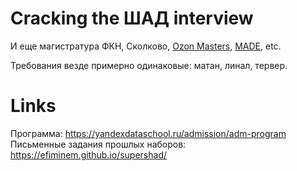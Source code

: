 # Cracking the ШАД interview

И еще магистратура ФКН, Сколково, [Ozon Masters](https://ozonmasters.ru), [MADE](https://made.mail.ru), etc.

Требования везде примерно одинаковые: матан, линал, тервер.

# Links

Программа: <https://yandexdataschool.ru/admission/adm-program>  
Письменные задания прошлых наборов: <https://efiminem.github.io/supershad/>  

